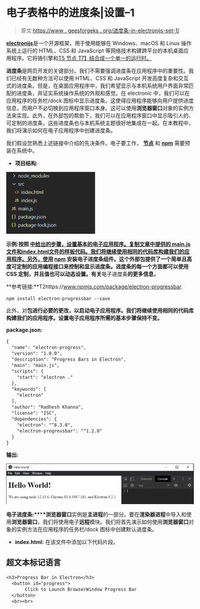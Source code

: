 # 电子表格中的进度条|设置–1

> 原文:[https://www . geesforgeks . org/进度条-in-electronijs-set-1/](https://www.geeksforgeeks.org/progress-bars-in-electronjs-set-1/)

[**electronijs**](https://www.geeksforgeeks.org/introduction-to-electronjs/)是一个开源框架，用于使用能够在 Windows、macOS 和 Linux 操作系统上运行的 HTML、CSS 和 JavaScript 等网络技术构建跨平台的本机桌面应用程序。它将铬引擎和[T5 节点 T7】结合成一个单一的运行时。](https://www.geeksforgeeks.org/introduction-to-nodejs/)

**进度条**是网页开发的关键部分。我们不需要强调进度条在应用程序中的重要性。我们已经有无数种方法可以使用 HTML、CSS 和 JavaScript 开发高度复杂和交互式的进度条。但是，在桌面应用程序中，我们希望显示与本机系统用户界面非常匹配的进度条，并证实系统操作系统的外观和感觉。在 electronic 中，我们可以在应用程序的任务栏/dock 图标中显示进度条。这使得应用程序能够向用户提供进度信息，而用户不必切换到应用程序窗口本身。这可以使用**浏览器窗口**对象的实例方法来实现。此外，在外部包的帮助下，我们可以在应用程序窗口中显示吸引人的、可定制的进度条，这些进度条也与本机系统主题很好地集成在一起。在本教程中，我们将演示如何在电子应用程序中创建进度条。

我们假设您熟悉上述链接中介绍的先决条件。电子要工作， [**节点**](https://www.geeksforgeeks.org/introduction-to-nodejs/) 和 [**npm**](https://www.geeksforgeeks.org/node-js-npm-node-package-manager/) 需要预装在系统中。

*   **项目结构:**

![Project Structure](img/8c3fc521d63aa10fa12672b9633662b1.png)

**示例:**按照 [**中给出的步骤，设置基本的电子应用程序。复制文章中提供的 **main.js** 文件和**index.html**文件的样板代码。我们将继续使用相同的代码库构建我们的应用程序。另外，使用**](https://www.geeksforgeeks.org/dynamic-styling-in-electronjs/) **[npm](https://www.geeksforgeeks.org/node-js-npm-node-package-manager/) 安装**电子进度条**组件。这个外部包提供了一个简单且高度可定制的应用编程接口来控制和显示进度条。进度条的每一个方面都可以使用 CSS 定制，并且值也可以动态设置。有关**电子进度条**的更多信息，**

**参考链接:**T2https://www.npmjs.com/package/electron-progressbar.

```htmlhtml
npm install electron-progressbar --save

```

此外，对**包进行必要的更改，以启动电子应用程序。我们将继续使用相同的代码库构建我们的应用程序。设置电子应用程序所需的基本步骤保持不变。**

**package.json:**

```htmlhtml
{
  "name": "electron-progress",
  "version": "1.0.0",
  "description": "Progress Bars in Electron",
  "main": "main.js",
  "scripts": {
    "start": "electron ."
  },
  "keywords": [
    "electron"
  ],
  "author": "Radhesh Khanna",
  "license": "ISC",
  "dependencies": {
    "electron": "^8.3.0",
    "electron-progressbar": "^1.2.0"
  }
}

```

**输出:**

[![](img/b32d8f95392fcbe0adbaa31fa63d952f.png)](https://media.geeksforgeeks.org/wp-content/uploads/20200512225834/Output-1105.png)

**电子进度条:****浏览器窗口**实例是**主进程**的一部分。要在**渲染器进程**中导入和使用**浏览器窗口**，我们将使用电子**远程**模块。我们将首先演示如何使用**浏览器窗口**对象的实例方法在应用程序的任务栏/dock 图标中创建默认进度条。

*   **index.html:** 在该文件中添加以下代码片段。

## 超文本标记语言

```htmlhtml
<h3>Progress Bar in Electron</h3>
  <button id="progress">
       Click to Launch BrowserWindow Progress Bar
  </button>
  <br><br>
```